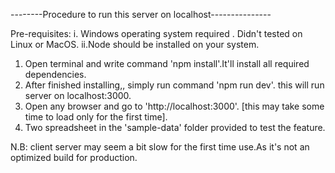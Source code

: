 --------Procedure to run this server on localhost---------------

Pre-requisites:
i. Windows operating system required . Didn't tested on Linux or MacOS.
ii.Node should be installed on your system.

1. Open terminal and write command 'npm install'.It'll install all required dependencies.
2. After finished installing,, simply run command 'npm run dev'.
   this will run server on localhost:3000.
3. Open any browser and go to 'http://localhost:3000'. [this may take some time to load only for the first time].
4. Two spreadsheet in the 'sample-data' folder provided to test the feature.

N.B: client server may seem a bit slow for the first time use.As it's not an optimized build for production.
